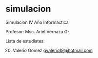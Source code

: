 # simulacion
Simulacion IV Año Informactica

Profesor: Msc. Ariel Vernaza G-



Lista de estudiates:











20. Valerio Gomez gvalerio19@hotmail.com
